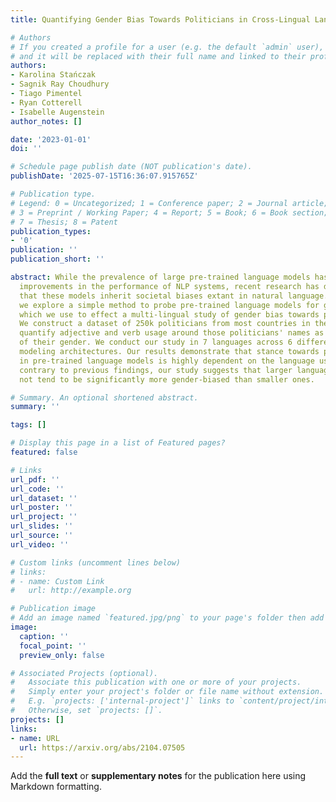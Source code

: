 ```yaml
---
title: Quantifying Gender Bias Towards Politicians in Cross-Lingual Language Models

# Authors
# If you created a profile for a user (e.g. the default `admin` user), write the username (folder name) here
# and it will be replaced with their full name and linked to their profile.
authors:
- Karolina Stańczak
- Sagnik Ray Choudhury
- Tiago Pimentel
- Ryan Cotterell
- Isabelle Augenstein
author_notes: []

date: '2023-01-01'
doi: ''

# Schedule page publish date (NOT publication's date).
publishDate: '2025-07-15T16:36:07.915765Z'

# Publication type.
# Legend: 0 = Uncategorized; 1 = Conference paper; 2 = Journal article;
# 3 = Preprint / Working Paper; 4 = Report; 5 = Book; 6 = Book section;
# 7 = Thesis; 8 = Patent
publication_types:
- '0'
publication: ''
publication_short: ''

abstract: While the prevalence of large pre-trained language models has led to significant
  improvements in the performance of NLP systems, recent research has demonstrated
  that these models inherit societal biases extant in natural language. In this paper,
  we explore a simple method to probe pre-trained language models for gender bias,
  which we use to effect a multi-lingual study of gender bias towards politicians.
  We construct a dataset of 250k politicians from most countries in the world and
  quantify adjective and verb usage around those politicians' names as a function
  of their gender. We conduct our study in 7 languages across 6 different language
  modeling architectures. Our results demonstrate that stance towards politicians
  in pre-trained language models is highly dependent on the language used. Finally,
  contrary to previous findings, our study suggests that larger language models do
  not tend to be significantly more gender-biased than smaller ones.

# Summary. An optional shortened abstract.
summary: ''

tags: []

# Display this page in a list of Featured pages?
featured: false

# Links
url_pdf: ''
url_code: ''
url_dataset: ''
url_poster: ''
url_project: ''
url_slides: ''
url_source: ''
url_video: ''

# Custom links (uncomment lines below)
# links:
# - name: Custom Link
#   url: http://example.org

# Publication image
# Add an image named `featured.jpg/png` to your page's folder then add a caption below.
image:
  caption: ''
  focal_point: ''
  preview_only: false

# Associated Projects (optional).
#   Associate this publication with one or more of your projects.
#   Simply enter your project's folder or file name without extension.
#   E.g. `projects: ['internal-project']` links to `content/project/internal-project/index.md`.
#   Otherwise, set `projects: []`.
projects: []
links:
- name: URL
  url: https://arxiv.org/abs/2104.07505
---
```


Add the **full text** or **supplementary notes** for the publication here using Markdown formatting.
